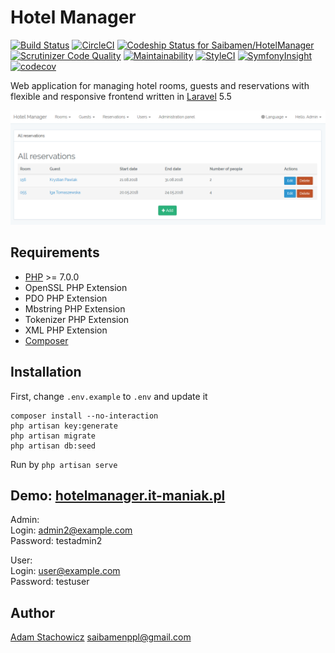 # Hotel Manager

[![Build Status](https://travis-ci.org/Saibamen/HotelManager.svg)](https://travis-ci.org/Saibamen/HotelManager)
[![CircleCI](https://circleci.com/gh/Saibamen/HotelManager.svg?style=shield)](https://circleci.com/gh/Saibamen/HotelManager)
[![Codeship Status for Saibamen/HotelManager](https://app.codeship.com/projects/4b76fb80-a887-0135-d285-4ac701b81e22/status)](https://app.codeship.com/projects/256229)
[![Scrutinizer Code Quality](https://scrutinizer-ci.com/g/Saibamen/HotelManager/badges/quality-score.png)](https://scrutinizer-ci.com/g/Saibamen/HotelManager/)
[![Maintainability](https://api.codeclimate.com/v1/badges/67e663aaa3bc230a2888/maintainability)](https://codeclimate.com/github/Saibamen/HotelManager/maintainability)
[![StyleCI](https://styleci.io/repos/77186372/shield)](https://styleci.io/repos/77186372)
[![SymfonyInsight](https://insight.symfony.com/projects/37d84994-c778-4373-94f2-a3218c22f96d/mini.svg)](https://insight.symfony.com/projects/37d84994-c778-4373-94f2-a3218c22f96d)
[![codecov](https://codecov.io/gh/Saibamen/HotelManager/branch/master/graph/badge.svg)](https://codecov.io/gh/Saibamen/HotelManager)

Web application for managing hotel rooms, guests and reservations with flexible and responsive frontend written in [Laravel](https://laravel.com) 5.5

![All reservations](github_images/all_reservations.PNG)

## Requirements

* [PHP](http://php.net) >= 7.0.0
* OpenSSL PHP Extension
* PDO PHP Extension
* Mbstring PHP Extension
* Tokenizer PHP Extension
* XML PHP Extension
* [Composer](https://getcomposer.org)

## Installation

First, change `.env.example` to `.env` and update it

```
composer install --no-interaction
php artisan key:generate
php artisan migrate
php artisan db:seed
```

Run by `php artisan serve`

## Demo: [hotelmanager.it-maniak.pl](http://hotelmanager.it-maniak.pl)

Admin:<br />
Login: admin2@example.com<br />
Password: testadmin2

User:<br />
Login: user@example.com<br />
Password: testuser

## Author

[Adam Stachowicz](https://github.com/Saibamen) <saibamenppl@gmail.com>
